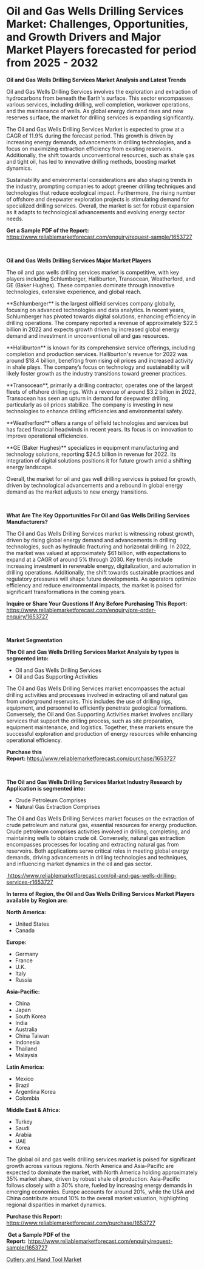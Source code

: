 <p><h1>Oil and Gas Wells Drilling Services Market: Challenges, Opportunities, and Growth Drivers and Major Market Players forecasted for period from 2025 - 2032</h1></p><p><strong>Oil and Gas Wells Drilling Services Market Analysis and Latest Trends</strong></p>
<p><p>Oil and Gas Wells Drilling Services involves the exploration and extraction of hydrocarbons from beneath the Earth's surface. This sector encompasses various services, including drilling, well completion, workover operations, and the maintenance of wells. As global energy demand rises and new reserves surface, the market for drilling services is expanding significantly.</p><p>The Oil and Gas Wells Drilling Services Market is expected to grow at a CAGR of 11.9% during the forecast period. This growth is driven by increasing energy demands, advancements in drilling technologies, and a focus on maximizing extraction efficiency from existing reservoirs. Additionally, the shift towards unconventional resources, such as shale gas and tight oil, has led to innovative drilling methods, boosting market dynamics. </p><p>Sustainability and environmental considerations are also shaping trends in the industry, prompting companies to adopt greener drilling techniques and technologies that reduce ecological impact. Furthermore, the rising number of offshore and deepwater exploration projects is stimulating demand for specialized drilling services. Overall, the market is set for robust expansion as it adapts to technological advancements and evolving energy sector needs.</p></p>
<p><strong>Get a Sample PDF of the Report:&nbsp;</strong> <a href="https://www.reliablemarketforecast.com/enquiry/request-sample/1653727?utm_campaign=2324&utm_medium=2&utm_source=Github&utm_content=ia&utm_term=08032025&utm_id=oil-and-gas-wells-drilling-services">https://www.reliablemarketforecast.com/enquiry/request-sample/1653727</a></p>
<p>&nbsp;</p>
<p><strong>Oil and Gas Wells Drilling Services Major Market Players</strong></p>
<p><p>The oil and gas wells drilling services market is competitive, with key players including Schlumberger, Halliburton, Transocean, Weatherford, and GE (Baker Hughes). These companies dominate through innovative technologies, extensive experience, and global reach.</p><p>**Schlumberger** is the largest oilfield services company globally, focusing on advanced technologies and data analytics. In recent years, Schlumberger has pivoted towards digital solutions, enhancing efficiency in drilling operations. The company reported a revenue of approximately $22.5 billion in 2022 and expects growth driven by increased global energy demand and investment in unconventional oil and gas resources.</p><p>**Halliburton** is known for its comprehensive service offerings, including completion and production services. Halliburton's revenue for 2022 was around $18.4 billion, benefiting from rising oil prices and increased activity in shale plays. The company’s focus on technology and sustainability will likely foster growth as the industry transitions toward greener practices.</p><p>**Transocean**, primarily a drilling contractor, operates one of the largest fleets of offshore drilling rigs. With a revenue of around $3.2 billion in 2022, Transocean has seen an upturn in demand for deepwater drilling, particularly as oil prices stabilize. The company is investing in new technologies to enhance drilling efficiencies and environmental safety.</p><p>**Weatherford** offers a range of oilfield technologies and services but has faced financial headwinds in recent years. Its focus is on innovation to improve operational efficiencies. </p><p>**GE (Baker Hughes)** specializes in equipment manufacturing and technology solutions, reporting $24.5 billion in revenue for 2022. Its integration of digital solutions positions it for future growth amid a shifting energy landscape.</p><p>Overall, the market for oil and gas well drilling services is poised for growth, driven by technological advancements and a rebound in global energy demand as the market adjusts to new energy transitions.</p></p>
<p>&nbsp;</p>
<p><strong>What Are The Key Opportunities For Oil and Gas Wells Drilling Services Manufacturers?</strong></p>
<p><p>The Oil and Gas Wells Drilling Services market is witnessing robust growth, driven by rising global energy demand and advancements in drilling technologies, such as hydraulic fracturing and horizontal drilling. In 2022, the market was valued at approximately $61 billion, with expectations to expand at a CAGR of around 5% through 2030. Key trends include increasing investment in renewable energy, digitalization, and automation in drilling operations. Additionally, the shift towards sustainable practices and regulatory pressures will shape future developments. As operators optimize efficiency and reduce environmental impacts, the market is poised for significant transformations in the coming years.</p></p>
<p><strong>Inquire or Share Your Questions If Any Before Purchasing This Report:</strong> <a href="https://www.reliablemarketforecast.com/enquiry/pre-order-enquiry/1653727?utm_campaign=2324&utm_medium=2&utm_source=Github&utm_content=ia&utm_term=08032025&utm_id=oil-and-gas-wells-drilling-services">https://www.reliablemarketforecast.com/enquiry/pre-order-enquiry/1653727</a></p>
<p>&nbsp;</p>
<p><strong>Market Segmentation</strong></p>
<p><strong>The Oil and Gas Wells Drilling Services Market Analysis by types is segmented into:</strong></p>
<p><ul><li>Oil and Gas Wells Drilling Services</li><li>Oil and Gas Supporting Activities</li></ul></p>
<p><p>The Oil and Gas Wells Drilling Services market encompasses the actual drilling activities and processes involved in extracting oil and natural gas from underground reservoirs. This includes the use of drilling rigs, equipment, and personnel to efficiently penetrate geological formations. Conversely, the Oil and Gas Supporting Activities market involves ancillary services that support the drilling process, such as site preparation, equipment maintenance, and logistics. Together, these markets ensure the successful exploration and production of energy resources while enhancing operational efficiency.</p></p>
<p><strong>Purchase this Report:&nbsp;</strong><a href="https://www.reliablemarketforecast.com/purchase/1653727?utm_campaign=2324&utm_medium=2&utm_source=Github&utm_content=ia&utm_term=08032025&utm_id=oil-and-gas-wells-drilling-services">https://www.reliablemarketforecast.com/purchase/1653727</a></p>
<p>&nbsp;</p>
<p><strong>The Oil and Gas Wells Drilling Services Market Industry Research by Application is segmented into:</strong></p>
<p><ul><li>Crude Petroleum Comprises</li><li>Natural Gas Extraction Comprises</li></ul></p>
<p><p>The Oil and Gas Wells Drilling Services market focuses on the extraction of crude petroleum and natural gas, essential resources for energy production. Crude petroleum comprises activities involved in drilling, completing, and maintaining wells to obtain crude oil. Conversely, natural gas extraction encompasses processes for locating and extracting natural gas from reservoirs. Both applications serve critical roles in meeting global energy demands, driving advancements in drilling technologies and techniques, and influencing market dynamics in the oil and gas sector.</p></p>
<p><a href="https://www.reliablemarketforecast.com/oil-and-gas-wells-drilling-services-r1653727?utm_campaign=2324&utm_medium=2&utm_source=Github&utm_content=ia&utm_term=08032025&utm_id=oil-and-gas-wells-drilling-services">&nbsp;https://www.reliablemarketforecast.com/oil-and-gas-wells-drilling-services-r1653727</a></p>
<p><strong>In terms of Region, the Oil and Gas Wells Drilling Services Market Players available by Region are:</strong></p>
<p>
    <p> <strong> North America: </strong>
        <ul>
            <li>United States</li>
            <li>Canada</li>
        </ul>
        </p> 
    <p> <strong> Europe: </strong>
        <ul>
            <li>Germany</li>
            <li>France</li>
            <li>U.K.</li>
            <li>Italy</li>
            <li>Russia</li>
        </ul>
        </p> 
    <p> <strong> Asia-Pacific: </strong>
        <ul>
            <li>China</li>
            <li>Japan</li>
            <li>South Korea</li>
            <li>India</li>
            <li>Australia</li>
            <li>China Taiwan</li>
            <li>Indonesia</li>
            <li>Thailand</li>
            <li>Malaysia</li>
        </ul>
        </p> 
    <p> <strong> Latin America: </strong>
        <ul>
            <li>Mexico</li>
            <li>Brazil</li>
            <li>Argentina Korea</li>
            <li>Colombia</li>
        </ul>
        </p> 
    <p> <strong> Middle East & Africa: </strong>
        <ul>
            <li>Turkey</li>
            <li>Saudi</li>
            <li>Arabia</li>
            <li>UAE</li>
            <li>Korea</li>
        </ul>
    </p>
    </p>
<p><p>The global oil and gas wells drilling services market is poised for significant growth across various regions. North America and Asia-Pacific are expected to dominate the market, with North America holding approximately 35% market share, driven by robust shale oil production. Asia-Pacific follows closely with a 30% share, fueled by increasing energy demands in emerging economies. Europe accounts for around 20%, while the USA and China contribute around 10% to the overall market valuation, highlighting regional disparities in market dynamics.</p></p>
<p><strong>Purchase this Report: </strong><a href="https://www.reliablemarketforecast.com/purchase/1653727?utm_campaign=2324&utm_medium=2&utm_source=Github&utm_content=ia&utm_term=08032025&utm_id=oil-and-gas-wells-drilling-services">https://www.reliablemarketforecast.com/purchase/1653727</a></p>
<p>&nbsp;<strong>Get a Sample PDF of the Report:&nbsp;&nbsp;</strong><a href="https://www.reliablemarketforecast.com/enquiry/request-sample/1653727?utm_campaign=2324&utm_medium=2&utm_source=Github&utm_content=ia&utm_term=08032025&utm_id=oil-and-gas-wells-drilling-services">https://www.reliablemarketforecast.com/enquiry/request-sample/1653727</a></p>
<p><strong></strong></p>
<p><p><a href="https://github.com/janraimondo83/Market-Research-Report-List-1/blob/main/cutlery-and-hand-tool-market.md?utm_campaign=2324&utm_medium=2&utm_source=Github&utm_content=ia&utm_term=08032025&utm_id=oil-and-gas-wells-drilling-services">Cutlery and Hand Tool Market</a></p></p>